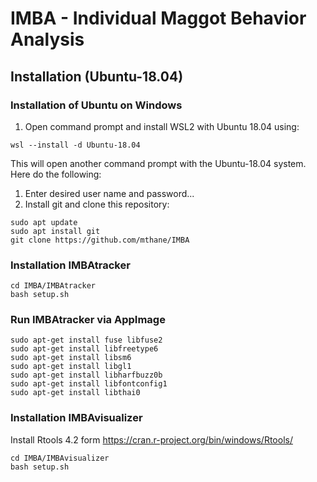 # IMBA - Individual Maggot Behavior Analysis

## Installation (Ubuntu-18.04)
### Installation of Ubuntu on Windows

1. Open command prompt and install WSL2 with Ubuntu 18.04 using:
```
wsl --install -d Ubuntu-18.04
```

This will open another command prompt with the Ubuntu-18.04 system. Here do the following:
1. Enter desired user name and password...
3. Install git and clone this repository:
```
sudo apt update
sudo apt install git
git clone https://github.com/mthane/IMBA
```
### Installation IMBAtracker

```
cd IMBA/IMBAtracker
bash setup.sh
```
### Run IMBAtracker via AppImage

```
sudo apt-get install fuse libfuse2
sudo apt-get install libfreetype6
sudo apt-get install libsm6
sudo apt-get install libgl1
sudo apt-get install libharfbuzz0b
sudo apt-get install libfontconfig1
sudo apt-get install libthai0
```

### Installation IMBAvisualizer

Install Rtools 4.2 form https://cran.r-project.org/bin/windows/Rtools/
```
cd IMBA/IMBAvisualizer
bash setup.sh
```
